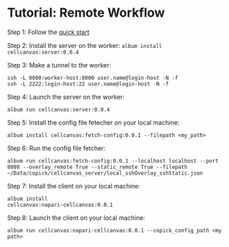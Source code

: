 # Tutorial: Remote Workflow

Step 1: Follow the [quick start](../../quick_start/)

Step 2: Install the server on the worker: `album install cellcanvas:server:0.0.4`

Step 3: Make a tunnel to the worker: 
```
ssh -L 8080:worker-host:8000 user.name@login-host -N -f
ssh -L 2222:login-host:22 user.name@login-host -N -f
```

Step 4: Launch the server on the worker: 
```
album run cellcanvas:server:0.0.4
```

Step 5: Install the config file fetecher on your local machine: 
```
album install cellcanvas:fetch-config:0.0.1 --filepath <my_path>
```

Step 6: Run the config file fetcher: 
```
album run cellcanvas:fetch-config:0.0.1 --localhost localhost --port
8080 --overlay_remote True --static_remote True --filepath
~/Data/copick/cellcanvas_server/local_sshOverlay_sshStatic.json
```

Step 7: Install the client on your local machine: 
```
album install
cellcanvas:napari-cellcanvas:0.0.1
```

Step 8: Launch the client on your local machine: 
```
album run cellcanvas:napari-cellcanvas:0.0.1 --copick_config_path <my path>
```

